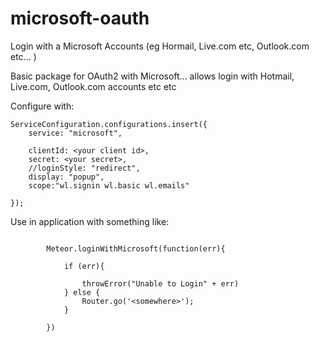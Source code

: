 # microsoft-oauth
Login with a Microsoft Accounts (eg Hormail, Live.com etc, Outlook.com etc... )

Basic package for OAuth2 with Microsoft... allows login with Hotmail, Live.com, Outlook.com accounts etc etc

Configure with:
```
ServiceConfiguration.configurations.insert({
    service: "microsoft",
   
    clientId: <your client id>,
    secret: <your secret>,
    //loginStyle: "redirect",
    display: "popup",
    scope:"wl.signin wl.basic wl.emails"

});
```
Use in application with something like:

```

        Meteor.loginWithMicrosoft(function(err){

            if (err){

                throwError("Unable to Login" + err)
            } else {
                Router.go('<somewhere>');
            }

        })
```


